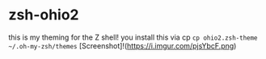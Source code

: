 # zsh-ohio2
this is my theming for the Z shell!
you install this via cp
`cp ohio2.zsh-theme ~/.oh-my-zsh/themes`
[Screenshot]!(https://i.imgur.com/pjsYbcF.png)
